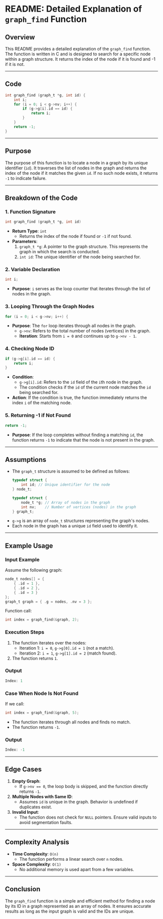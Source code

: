 # README: Detailed Explanation of `graph_find` Function

## Overview
This README provides a detailed explanation of the `graph_find` function. The function is written in C and is designed to search for a specific node within a graph structure. It returns the index of the node if it is found and -1 if it is not.

---

## Code
```c
int graph_find (graph_t *g, int id) {
    int i;
    for (i = 0; i < g->nv; i++) {
        if (g->g[i].id == id) {
            return i;
        }
    }
    return -1;
}
```

---

## Purpose
The purpose of this function is to locate a node in a graph by its unique identifier (`id`). It traverses the list of nodes in the graph and returns the index of the node if it matches the given `id`. If no such node exists, it returns `-1` to indicate failure.

---

## Breakdown of the Code

### 1. **Function Signature**
```c
int graph_find (graph_t *g, int id)
```
- **Return Type**: `int`
  - Returns the index of the node if found or `-1` if not found.
- **Parameters**:
  1. `graph_t *g`: A pointer to the graph structure. This represents the graph in which the search is conducted.
  2. `int id`: The unique identifier of the node being searched for.

### 2. **Variable Declaration**
```c
int i;
```
- **Purpose**: `i` serves as the loop counter that iterates through the list of nodes in the graph.

### 3. **Looping Through the Graph Nodes**
```c
for (i = 0; i < g->nv; i++) {
```
- **Purpose**: The `for` loop iterates through all nodes in the graph.
  - `g->nv`: Refers to the total number of nodes (vertices) in the graph.
  - **Iteration**: Starts from `i = 0` and continues up to `g->nv - 1`.

### 4. **Checking Node ID**
```c
if (g->g[i].id == id) {
    return i;
}
```
- **Condition**:
  - `g->g[i].id`: Refers to the `id` field of the `i`th node in the graph.
  - The condition checks if the `id` of the current node matches the `id` being searched for.
- **Action**: If the condition is true, the function immediately returns the index `i` of the matching node.

### 5. **Returning -1 if Not Found**
```c
return -1;
```
- **Purpose**: If the loop completes without finding a matching `id`, the function returns `-1` to indicate that the node is not present in the graph.

---

## Assumptions
- The `graph_t` structure is assumed to be defined as follows:
  ```c
  typedef struct {
      int id; // Unique identifier for the node
  } node_t;

  typedef struct {
      node_t *g; // Array of nodes in the graph
      int nv;    // Number of vertices (nodes) in the graph
  } graph_t;
  ```
- `g->g` is an array of `node_t` structures representing the graph's nodes.
- Each node in the graph has a unique `id` field used to identify it.

---

## Example Usage
### Input Example
Assume the following graph:
```c
node_t nodes[] = {
    { .id = 1 },
    { .id = 2 },
    { .id = 3 }
};
graph_t graph = { .g = nodes, .nv = 3 };
```
Function call:
```c
int index = graph_find(&graph, 2);
```
### Execution Steps
1. The function iterates over the nodes:
   - Iteration 1: `i = 0`, `g->g[0].id = 1` (not a match).
   - Iteration 2: `i = 1`, `g->g[1].id = 2` (match found).
2. The function returns `1`.

### Output
```c
Index: 1
```

### Case When Node Is Not Found
If we call:
```c
int index = graph_find(&graph, 5);
```
- The function iterates through all nodes and finds no match.
- The function returns `-1`.

### Output
```c
Index: -1
```

---

## Edge Cases
1. **Empty Graph**:
   - If `g->nv == 0`, the loop body is skipped, and the function directly returns `-1`.
2. **Multiple Nodes with Same ID**:
   - Assumes `id` is unique in the graph. Behavior is undefined if duplicates exist.
3. **Invalid Input**:
   - The function does not check for `NULL` pointers. Ensure valid inputs to avoid segmentation faults.

---

## Complexity Analysis
- **Time Complexity**: `O(n)`
  - The function performs a linear search over `n` nodes.
- **Space Complexity**: `O(1)`
  - No additional memory is used apart from a few variables.

---

## Conclusion
The `graph_find` function is a simple and efficient method for finding a node by its ID in a graph represented as an array of nodes. It ensures accurate results as long as the input graph is valid and the IDs are unique.

